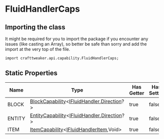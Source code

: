 # FluidHandlerCaps

## Importing the class

It might be required for you to import the package if you encounter any issues (like casting an Array), so better be safe than sorry and add the import at the very top of the file.
```zenscript
import crafttweaker.api.capability.FluidHandlerCaps;
```


## Static Properties

|  Name  |                                                                                       Type                                                                                       | Has Getter | Has Setter |
|--------|----------------------------------------------------------------------------------------------------------------------------------------------------------------------------------|------------|------------|
| BLOCK  | [BlockCapability](/neoforge/api/capability/BlockCapability)&lt;[IFluidHandler](/neoforge/api/capability/IFluidHandler),[Direction](/vanilla/api/util/direction/Direction)?&gt;   | true       | false      |
| ENTITY | [EntityCapability](/neoforge/api/capability/EntityCapability)&lt;[IFluidHandler](/neoforge/api/capability/IFluidHandler),[Direction](/vanilla/api/util/direction/Direction)?&gt; | true       | false      |
| ITEM   | [ItemCapability](/neoforge/api/capability/ItemCapability)&lt;[IFluidHandlerItem](/neoforge/api/capability/IFluidHandlerItem),Void&gt;                                            | true       | false      |

